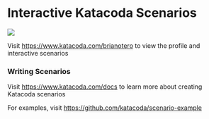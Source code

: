 # Interactive Katacoda Scenarios

[![](http://shields.katacoda.com/katacoda/brianotero/count.svg)](https://www.katacoda.com/brianotero "Get your profile on Katacoda.com")

Visit https://www.katacoda.com/brianotero to view the profile and interactive scenarios

### Writing Scenarios
Visit https://www.katacoda.com/docs to learn more about creating Katacoda scenarios

For examples, visit https://github.com/katacoda/scenario-example
